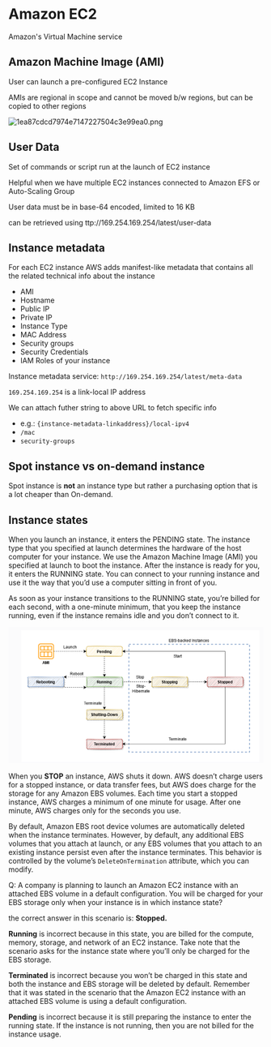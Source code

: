# Amazon EC2

Amazon's Virtual Machine service

## Amazon Machine Image (AMI)

User can launch a pre-configured EC2 Instance

AMIs are regional in scope and cannot be moved b/w regions, but can be copied to other regions


![1ea87cdcd7974e7147227504c3e99ea0.png](../../../../dev/my-notes-work/images/1ea87cdcd7974e7147227504c3e99ea0.png)


## User Data

Set of commands or script run at the launch of EC2 instance

Helpful when we have multiple EC2 instances connected to Amazon EFS or Auto-Scaling Group

User data must be in base-64 encoded, limited to 16 KB

can be retrieved using ttp://169.254.169.254/latest/user-data


## Instance metadata

For each EC2 instance AWS adds manifest-like metadata that contains all the related technical info about the instance

- AMI
- Hostname
- Public IP
- Private IP
- Instance Type
- MAC Address
- Security groups
- Security Credentials
- IAM Roles of your instance


Instance metadata service:
`http://169.254.169.254/latest/meta-data`

`169.254.169.254` is a link-local IP address

We can attach futher string to above URL to fetch specific info
- e.g.: `{instance-metadata-linkaddress}/local-ipv4`
- `/mac`
- `security-groups`


## Spot instance vs on-demand instance

Spot instance is **not** an instance type but rather a purchasing option that is a lot cheaper than On-demand.

## Instance states

When you launch an instance, it enters the PENDING state. The instance type that you specified at launch determines the hardware of the host computer for your instance. We use the Amazon Machine Image (AMI) you specified at launch to boot the instance. After the instance is ready for you, it enters the RUNNING state. You can connect to your running instance and use it the way that you’d use a computer sitting in front of you.

As soon as your instance transitions to the RUNNING state, you’re billed for each second, with a one-minute minimum, that you keep the instance running, even if the instance remains idle and you don’t connect to it.

![e24421322ae238257e3d89aad6f054ff.png](../../images/e24421322ae238257e3d89aad6f054ff.png)

When you **STOP** an instance, AWS shuts it down. AWS doesn’t charge users for a stopped instance, or data transfer fees, but AWS does charge for the storage for any Amazon EBS volumes. Each time you start a stopped instance, AWS charges a minimum of one minute for usage. After one minute, AWS charges only for the seconds you use.

By default, Amazon EBS root device volumes are automatically deleted when the instance terminates. However, by default, any additional EBS volumes that you attach at launch, or any EBS volumes that you attach to an existing instance persist even after the instance terminates. This behavior is controlled by the volume’s `DeleteOnTermination` attribute, which you can modify.

Q: A company is planning to launch an Amazon EC2 instance with an attached EBS volume in a default configuration. You will be charged for your EBS storage only when your instance is in which instance state?

the correct answer in this scenario is: **Stopped.**

**Running** is incorrect because in this state, you are billed for the compute, memory, storage, and network of an EC2 instance. Take note that the scenario asks for the instance state where you’ll only be charged for the EBS storage.

**Terminated** is incorrect because you won’t be charged in this state and both the instance and EBS storage will be deleted by default. Remember that it was stated in the scenario that the Amazon EC2 instance with an attached EBS volume is using a default configuration.

**Pending** is incorrect because it is still preparing the instance to enter the running state. If the instance is not running, then you are not billed for the instance usage.